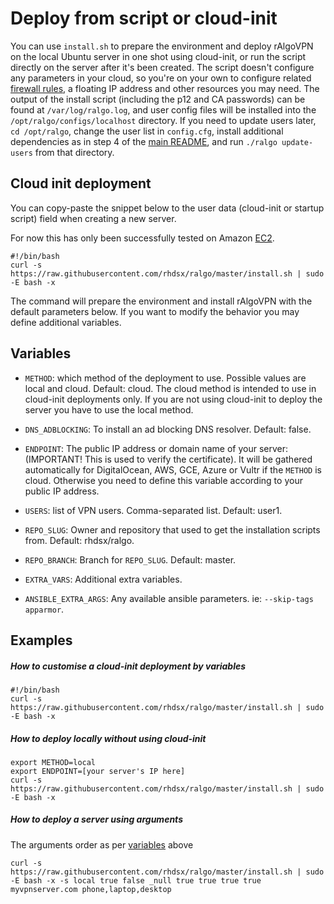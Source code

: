 # Deploy from script or cloud-init

You can use `install.sh` to prepare the environment and deploy rAlgoVPN on the local Ubuntu server in one shot using cloud-init, or run the script directly on the server after it's been created. 
The script doesn't configure any parameters in your cloud, so you're on your own to configure related [firewall rules](/docs/firewalls.md), a floating IP address and other resources you may need. The output of the install script (including the p12 and CA passwords) can be found at `/var/log/ralgo.log`, and user config files will be installed into the `/opt/ralgo/configs/localhost` directory. If you need to update users later, `cd /opt/ralgo`, change the user list in `config.cfg`, install additional dependencies as in step 4 of the [main README](https://github.com/rhdsx/ralgo/blob/master/README.md), and run `./ralgo update-users` from that directory.

## Cloud init deployment

You can copy-paste the snippet below to the user data (cloud-init or startup script) field when creating a new server. 

For now this has only been successfully tested on Amazon [EC2](https://docs.aws.amazon.com/AWSEC2/latest/UserGuide/user-data.html).

```
#!/bin/bash
curl -s https://raw.githubusercontent.com/rhdsx/ralgo/master/install.sh | sudo -E bash -x
```
The command will prepare the environment and install rAlgoVPN with the default parameters below. If you want to modify the behavior you may define additional variables.

## Variables

- `METHOD`: which method of the deployment to use. Possible values are local and cloud. Default: cloud. The cloud method is intended to use in cloud-init deployments only. If you are not using cloud-init to deploy the server you have to use the local method.

- `DNS_ADBLOCKING`: To install an ad blocking DNS resolver. Default: false.

- `ENDPOINT`: The public IP address or domain name of your server: (IMPORTANT! This is used to verify the certificate). It will be gathered automatically for DigitalOcean, AWS, GCE, Azure or Vultr if the `METHOD` is cloud. Otherwise you need to define this variable according to your public IP address.

- `USERS`: list of VPN users. Comma-separated list. Default: user1.

- `REPO_SLUG`: Owner and repository that used to get the installation scripts from. Default: rhdsx/ralgo.

- `REPO_BRANCH`: Branch for `REPO_SLUG`. Default: master.

- `EXTRA_VARS`: Additional extra variables.

- `ANSIBLE_EXTRA_ARGS`: Any available ansible parameters. ie: `--skip-tags apparmor`.

## Examples

##### How to customise a cloud-init deployment by variables

```
#!/bin/bash
curl -s https://raw.githubusercontent.com/rhdsx/ralgo/master/install.sh | sudo -E bash -x
```

##### How to deploy locally without using cloud-init

```
export METHOD=local
export ENDPOINT=[your server's IP here]
curl -s https://raw.githubusercontent.com/rhdsx/ralgo/master/install.sh | sudo -E bash -x
```

##### How to deploy a server using arguments

The arguments order as per [variables](#variables) above

```
curl -s https://raw.githubusercontent.com/rhdsx/ralgo/master/install.sh | sudo -E bash -x -s local true false _null true true true true myvpnserver.com phone,laptop,desktop
```
